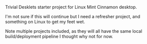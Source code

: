 Trivial Desklets starter project for Linux Mint Cinnamon desktop.

I'm not sure if this will continue but I need a refresher project, and something on Linux to get my feet wet.

Note multiple projects included, as they will all have the same local build/deployment pipeline I thought why not for now.
